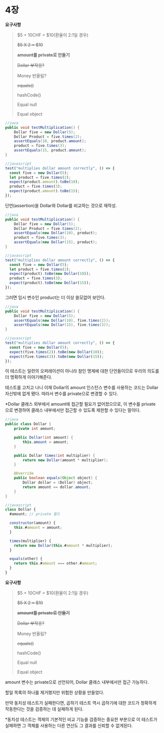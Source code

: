 # 4장

**요구사항**

> $5 + 10CHF = $10(환율이 2:1일 경우)
>
> ~~$5 X 2 = $10~~
>
> **amount를 private로 만들기**
>
> ~~Dollar 부작용?~~
>
> Money 반올림?
>
> ~~equals()~~
>
> hashCode()
>
> Equal null
>
> Equal object

```java
//java
public void testMultiplication() {
    Dollar five = new Dollar(5);
    Dollar Product = five.times(2);
    assertEquals(10, product.amount);
    product = five.times(3);
    assertEquals(15, product.amount);
}
```

```javascript
//javascript
test("multiplies dollar amount correctly", () => {
  const five = new Dollar(5);
  let product = five.times(2);
  expect(product.amount).toBe(10);
  product = five.times(3);
  expect(product.amount).toBe(15);
});
```

단언(assertion)을 Dollar와 Dollar를 비교하는 것으로 재작성.

```java
//java
public void testMultiplication() {
    Dollar five = new Dollar(5);
    Dollar Product = five.times(2);
    assertEquals(new Dollar(10), product);
    product = five.times(3);
    assertEquals(new Dollar(15), product);
}
```

```javascript
//javascript
test("multiplies dollar amount correctly", () => {
  const five = new Dollar(5);
  let product = five.times(2);
  expect(product).toBe(new Dollar(10));
  product = five.times(3);
  expect(product).toBe(new Dollar(15));
});
```

그러면 임시 변수인 product는 더 이상 쓸모없어 보인다.

```java
//java
public void testMultiplication() {
    Dollar five = new Dollar(5);
    assertEquals(new Dollar(10), five.times(2));
    assertEquals(new Dollar(15), five.times(3));
}
```

```javascript
//javascript
test("multiplies dollar amount correctly", () => {
  const five = new Dollar(5);
  expect(five.times(2)).toBe(new Dollar(10));
  expect(five.times(3)).toBe(new Dollar(15));
});
```

이 테스트는 일련의 오퍼레이션이 아니라 참인 명제에 대한 단언들이므로 우리의 의도를 더 명확하게 이야기해준다.

테스트를 고치고 나니 이제 Dollar의 amount 인스턴스 변수를 사용하는 코드는 Dollar 자신밖에 없게 됐다. 따라서 변수를 private으로 변경할 수 있다.

\*Dollar 클래스 외부에서 amount에 접근할 필요가 없어졌으므로, 이 변수를 private으로 변경하여 클래스 내부에서만 접근할 수 있도록 제한할 수 있다는 말이다.

```java
//java
public class Dollar {
    private int amount;

    public Dollar(int amount) {
        this.amount = amount;
    }

    public Dollar times(int multiplier) {
        return new Dollar(amount * multiplier);
    }

    @Override
    public boolean equals(Object object) {
        Dollar dollar = (Dollar) object;
        return amount == dollar.amount;
    }
}
```

```javascript
//javascript
class Dollar {
  #amount; // private 필드

  constructor(amount) {
    this.#amount = amount;
  }

  times(multiplier) {
    return new Dollar(this.#amount * multiplier);
  }

  equals(other) {
    return this.#amount === other.#amount;
  }
}
```

**요구사항**

> $5 + 10CHF = $10(환율이 2:1일 경우)
>
> ~~$5 X 2 = $10~~
>
> ~~**amount를 private로 만들기**~~
>
> ~~Dollar 부작용?~~
>
> Money 반올림?
>
> ~~equals()~~
>
> hashCode()
>
> Equal null
>
> Equal object

amount 변수는 private으로 선언되어, Dollar 클래스 내부에서만 접근 가능하다.

할일 목록의 하나를 제거했지만 위험한 상황을 만들었다.

만약 동치성 테스트가 실패한다면, 곱하기 테스트 역시 곱하기에 대한 코드가 정확하게 작동한다는 것을 검증하는 데 실패하게 된다.

\*동치성 테스트는 객체의 기본적인 비교 기능을 검증하는 중요한 부분으로 이 테스트가 실패하면 그 객체를 사용하는 다른 연산도 그 결과를 신뢰할 수 없게된다.
